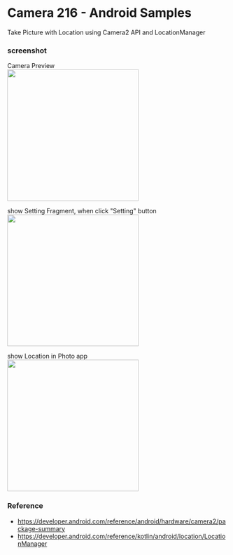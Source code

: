 Camera 216 - Android Samples
===============

Take Picture with Location using  Camera2 API and LocationManager <br/>

### screenshot <br/>
Camera Preview <br/>
<image src="https://raw.githubusercontent.com/ohwada/Android_Samples/master/Camera216/screenshot/camera216_preview.png" width="300" /><br/>

show Setting Fragment, when click "Setting" button <br/>
<image src="https://raw.githubusercontent.com/ohwada/Android_Samples/master/Camera216/screenshot/camera216_setting.png" width="300" /><br/>

show Location in Photo app <br/>
<image src="https://raw.githubusercontent.com/ohwada/Android_Samples/master/Camera216/screenshot/Camera216_photo_location.png" width="300" /><br/>

### Reference <br/>
- https://developer.android.com/reference/android/hardware/camera2/package-summary
- https://developer.android.com/reference/kotlin/android/location/LocationManager


